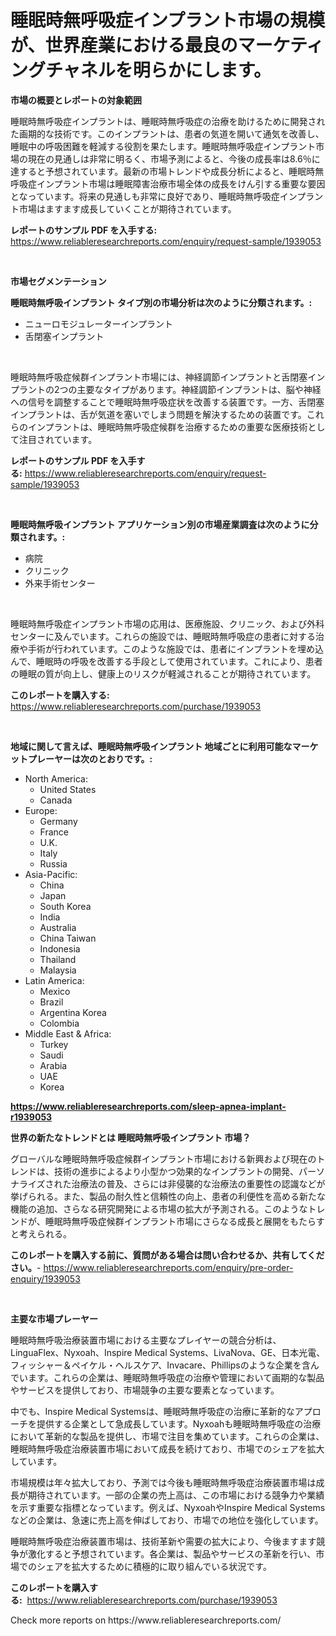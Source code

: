 <p><h1>睡眠時無呼吸症インプラント市場の規模が、世界産業における最良のマーケティングチャネルを明らかにします。</h1></p><p><strong>市場の概要とレポートの対象範囲</strong></p>
<p><p>睡眠時無呼吸症インプラントは、睡眠時無呼吸症の治療を助けるために開発された画期的な技術です。このインプラントは、患者の気道を開いて通気を改善し、睡眠中の呼吸困難を軽減する役割を果たします。睡眠時無呼吸症インプラント市場の現在の見通しは非常に明るく、市場予測によると、今後の成長率は8.6％に達すると予想されています。最新の市場トレンドや成長分析によると、睡眠時無呼吸症インプラント市場は睡眠障害治療市場全体の成長をけん引する重要な要因となっています。将来の見通しも非常に良好であり、睡眠時無呼吸症インプラント市場はますます成長していくことが期待されています。</p></p>
<p><strong>レポートのサンプル PDF を入手する:</strong> <a href="https://www.reliableresearchreports.com/enquiry/request-sample/1939053">https://www.reliableresearchreports.com/enquiry/request-sample/1939053</a></p>
<p>&nbsp;</p>
<p><strong>市場セグメンテーション</strong></p>
<p><strong>睡眠時無呼吸インプラント タイプ別の市場分析は次のように分類されます。:</strong></p>
<p><ul><li>ニューロモジュレーターインプラント</li><li>舌閉塞インプラント</li></ul></p>
<p>&nbsp;</p>
<p><p>睡眠時無呼吸症候群インプラント市場には、神経調節インプラントと舌閉塞インプラントの2つの主要なタイプがあります。神経調節インプラントは、脳や神経への信号を調整することで睡眠時無呼吸症状を改善する装置です。一方、舌閉塞インプラントは、舌が気道を塞いでしまう問題を解決するための装置です。これらのインプラントは、睡眠時無呼吸症候群を治療するための重要な医療技術として注目されています。</p></p>
<p><strong>レポートのサンプル PDF を入手する:</strong>&nbsp;<a href="https://www.reliableresearchreports.com/enquiry/request-sample/1939053">https://www.reliableresearchreports.com/enquiry/request-sample/1939053</a></p>
<p>&nbsp;</p>
<p><strong> 睡眠時無呼吸インプラント アプリケーション別の市場産業調査は次のように分類されます。:</strong></p>
<p><ul><li>病院</li><li>クリニック</li><li>外来手術センター</li></ul></p>
<p>&nbsp;</p>
<p><p>睡眠時無呼吸症インプラント市場の応用は、医療施設、クリニック、および外科センターに及んでいます。これらの施設では、睡眠時無呼吸症の患者に対する治療や手術が行われています。このような施設では、患者にインプラントを埋め込んで、睡眠時の呼吸を改善する手段として使用されています。これにより、患者の睡眠の質が向上し、健康上のリスクが軽減されることが期待されています。</p></p>
<p><strong>このレポートを購入する:</strong>&nbsp; <a href="https://www.reliableresearchreports.com/purchase/1939053">https://www.reliableresearchreports.com/purchase/1939053</a></p>
<p>&nbsp;</p>
<p><strong>地域に関して言えば、睡眠時無呼吸インプラント 地域ごとに利用可能なマーケットプレーヤーは次のとおりです。:</strong></p>
<p><ul>
    <li>
        North America:
        <ul>
            <li>United States</li>
            <li>Canada</li>
        </ul>
    </li>
    <li>
        Europe:
        <ul>
            <li>Germany</li>
            <li>France</li>
            <li>U.K.</li>
            <li>Italy</li>
            <li>Russia</li>
        </ul>
    </li>
    <li>
        Asia-Pacific:
        <ul>
            <li>China</li>
            <li>Japan</li>
            <li>South Korea</li>
            <li>India</li>
            <li>Australia</li>
            <li>China Taiwan</li>
            <li>Indonesia</li>
            <li>Thailand</li>
            <li>Malaysia</li>
        </ul>
    </li>
    <li>
        Latin America:
        <ul>
            <li>Mexico</li>
            <li>Brazil</li>
            <li>Argentina Korea</li>
            <li>Colombia</li>
        </ul>
    </li>
    <li>
        Middle East & Africa:
        <ul>
            <li>Turkey</li>
            <li>Saudi</li>
            <li>Arabia</li>
            <li>UAE</li>
            <li>Korea</li>
        </ul>
    </li>
    </ul></p>
<p><strong><a href="https://www.reliableresearchreports.com/sleep-apnea-implant-r1939053">https://www.reliableresearchreports.com/sleep-apnea-implant-r1939053</a></strong>&nbsp;</p>
<p><strong>世界の新たなトレンドとは 睡眠時無呼吸インプラント 市場？</strong></p>
<p><p>グローバルな睡眠時無呼吸症候群インプラント市場における新興および現在のトレンドは、技術の進歩によるより小型かつ効果的なインプラントの開発、パーソナライズされた治療法の普及、さらには非侵襲的な治療法の重要性の認識などが挙げられる。また、製品の耐久性と信頼性の向上、患者の利便性を高める新たな機能の追加、さらなる研究開発による市場の拡大が予測される。このようなトレンドが、睡眠時無呼吸症候群インプラント市場にさらなる成長と展開をもたらすと考えられる。</p></p>
<p><strong>このレポートを購入する前に、質問がある場合は問い合わせるか、共有してください。</strong>- <a href="https://www.reliableresearchreports.com/enquiry/pre-order-enquiry/1939053">https://www.reliableresearchreports.com/enquiry/pre-order-enquiry/1939053</a></p>
<p>&nbsp;</p>
<p><strong>主要な市場プレーヤー</strong></p>
<p><p>睡眠時無呼吸治療装置市場における主要なプレイヤーの競合分析は、LinguaFlex、Nyxoah、Inspire Medical Systems、LivaNova、GE、日本光電、フィッシャー＆ペイケル・ヘルスケア、Invacare、Phillipsのような企業を含んでいます。これらの企業は、睡眠時無呼吸症の治療や管理において画期的な製品やサービスを提供しており、市場競争の主要な要素となっています。</p><p>中でも、Inspire Medical Systemsは、睡眠時無呼吸症の治療に革新的なアプローチを提供する企業として急成長しています。Nyxoahも睡眠時無呼吸症の治療において革新的な製品を提供し、市場で注目を集めています。これらの企業は、睡眠時無呼吸症治療装置市場において成長を続けており、市場でのシェアを拡大しています。</p><p>市場規模は年々拡大しており、予測では今後も睡眠時無呼吸症治療装置市場は成長が期待されています。一部の企業の売上高は、この市場における競争力や業績を示す重要な指標となっています。例えば、NyxoahやInspire Medical Systemsなどの企業は、急速に売上高を伸ばしており、市場での地位を強化しています。</p><p>睡眠時無呼吸症治療装置市場は、技術革新や需要の拡大により、今後ますます競争が激化すると予想されています。各企業は、製品やサービスの革新を行い、市場でのシェアを拡大するために積極的に取り組んでいる状況です。</p></p>
<p><strong>このレポートを購入する:</strong>&nbsp;&nbsp;<a href="https://www.reliableresearchreports.com/purchase/1939053">https://www.reliableresearchreports.com/purchase/1939053</a></p>
<p>Check more reports on https://www.reliableresearchreports.com/</p>